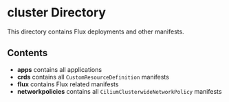 # cluster Directory

This directory contains Flux deployments and other manifests.

## Contents

- **apps** contains all applications
- **crds** contains all `CustomResourceDefinition` manifests
- **flux** contains Flux related manifests
- **networkpolicies** contains all `CiliumClusterwideNetworkPolicy` manifests
